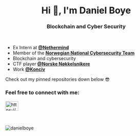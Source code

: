 <h1 align="center">Hi 👋, I'm Daniel Boye</h1>
<h3 align="center">Blockchain and Cyber Security</h3>

<br>

- Ex Intern at [**@Nethermind**](https://www.nethermind.io/)
- Member of the [**Norwegian National Cybersecurity Team**](https://cyberlandslaget.no/)
- Blockchain and cybersecurity 
- CTF player [**@Norske Nøkkelsnikere**](https://nnsctf.no/)
- Work [**@Konciv**](https://www.konciv.com/)

Check out my pinned repositories down below 😎


<h3 align="left">Feel free to connect with me:</h3>


<p align="left">
<a href="https://www.linkedin.com/in/danielboye/" target="blank"><img align="center" src="https://raw.githubusercontent.com/rahuldkjain/github-profile-readme-generator/master/src/images/icons/Social/linked-in-alt.svg" alt="https://www.linkedin.com/in/danielboye/" height="30" width="40" /></a>
</p>

<br>

<p><img align="center" src="https://github-readme-stats.vercel.app/api/top-langs?username=danielboye&show_icons=true&theme=dark&hide_border=true&locale=en&layout=compact&exclude_repo=ctf,temperature-reader,1T,landingpage,Lego-Mindstorm-EV3,Semesteroppgave-i-valgfag-programmering&hide=php,ocaml,tcl,groovy,powershell" alt="danielboye" /></p>



